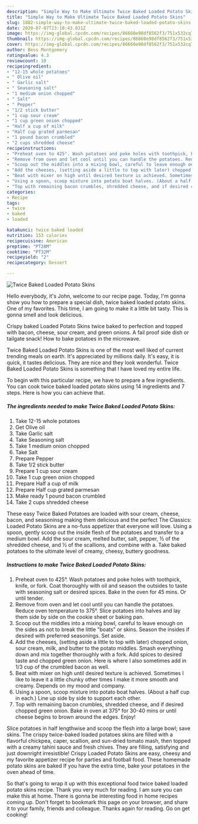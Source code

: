 ```yaml
---
description: "Simple Way to Make Ultimate Twice Baked Loaded Potato Skins"
title: "Simple Way to Make Ultimate Twice Baked Loaded Potato Skins"
slug: 1882-simple-way-to-make-ultimate-twice-baked-loaded-potato-skins
date: 2020-07-07T23:10:43.831Z
image: https://img-global.cpcdn.com/recipes/86660e98df8562f3/751x532cq70/twice-baked-loaded-potato-skins-recipe-main-photo.jpg
thumbnail: https://img-global.cpcdn.com/recipes/86660e98df8562f3/751x532cq70/twice-baked-loaded-potato-skins-recipe-main-photo.jpg
cover: https://img-global.cpcdn.com/recipes/86660e98df8562f3/751x532cq70/twice-baked-loaded-potato-skins-recipe-main-photo.jpg
author: Bess Montgomery
ratingvalue: 4.3
reviewcount: 10
recipeingredient:
- "12-15 whole potatoes"
- " Olive oil"
- " Garlic salt"
- " Seasoning salt"
- "1 medium onion chopped"
- " Salt"
- " Pepper"
- "1/2 stick butter"
- "1 cup sour cream"
- "1 cup green onion chopped"
- "Half a cup of milk"
- "Half cup grated parmesan"
- "1 pound bacon crumbled"
- "2 cups shredded cheese"
recipeinstructions:
- "Preheat oven to 425°. Wash potatoes and poke holes with toothpick, knife, or fork. Coat thoroughly with oil and season the outsides to taste with seasoning salt or desired spices. Bake in the oven for 45 mins. Or until tender."
- "Remove from oven and let cool until you can handle the potatoes. Reduce oven temperature to 375°. Slice potatoes into halves and lay them side by side on the cookie sheet or baking pan."
- "Scoop out the middles into a mixing bowl, careful to leave enough on the sides as not to break the little &#34;boats&#34; or skins. Season the insides if desired with preferred seasonings. Set aside."
- "Add the cheeses, (setting aside a little to top with later) chopped onion, sour cream, milk, and butter to the potato middles. Smash everything down and mix together thoroughly with a fork. Add spices to desired taste and chopped green onion. Here is where I also sometimes add in 1/3 cup of the crumbled bacon as well."
- "Beat with mixer on high until desired texture is achieved. Sometimes I like to leave it a little chunky other times I make it more smooth and creamy. Depends on my mood and company."
- "Using a spoon, scoop mixture into potato boat halves. (About a half cup in each.) Line up side by side to support each other."
- "Top with remaining bacon crumbles, shredded cheese, and if desired chopped green onion. Bake in oven at 375° for 30-40 mins or until cheese begins to brown around the edges. Enjoy!"
categories:
- Recipe
tags:
- twice
- baked
- loaded

katakunci: twice baked loaded 
nutrition: 153 calories
recipecuisine: American
preptime: "PT28M"
cooktime: "PT32M"
recipeyield: "2"
recipecategory: Dessert

---
```



![Twice Baked Loaded Potato Skins](https://img-global.cpcdn.com/recipes/86660e98df8562f3/751x532cq70/twice-baked-loaded-potato-skins-recipe-main-photo.jpg)

Hello everybody, it's John, welcome to our recipe page. Today, I'm gonna show you how to prepare a special dish, twice baked loaded potato skins. One of my favorites. This time, I am going to make it a little bit tasty. This is gonna smell and look delicious.

Crispy baked Loaded Potato Skins twice baked to perfection and topped with bacon, cheese, sour cream, and green onions. A fail proof side dish or tailgate snack! How to bake potatoes in the microwave.

Twice Baked Loaded Potato Skins is one of the most well liked of current trending meals on earth. It's appreciated by millions daily. It's easy, it is quick, it tastes delicious. They are nice and they look wonderful. Twice Baked Loaded Potato Skins is something that I have loved my entire life.


To begin with this particular recipe, we have to prepare a few ingredients. You can cook twice baked loaded potato skins using 14 ingredients and 7 steps. Here is how you can achieve that.

<!--inarticleads1-->

##### The ingredients needed to make Twice Baked Loaded Potato Skins:

1. Take 12-15 whole potatoes
1. Get  Olive oil
1. Take  Garlic salt
1. Take  Seasoning salt
1. Take 1 medium onion chopped
1. Take  Salt
1. Prepare  Pepper
1. Take 1/2 stick butter
1. Prepare 1 cup sour cream
1. Take 1 cup green onion chopped
1. Prepare Half a cup of milk
1. Prepare Half cup grated parmesan
1. Make ready 1 pound bacon crumbled
1. Take 2 cups shredded cheese


These easy Twice Baked Potatoes are loaded with sour cream, cheese, bacon, and seasoninsg making them delicious and the perfect The Classics: Loaded Potato Skins are a no-fuss appetizer that everyone will love. Using a spoon, gently scoop out the inside flesh of the potatoes and transfer to a medium bowl. Add the sour cream, melted butter, salt, pepper, ½ of the shredded cheese, and ½ of the scallions, and combine with a. Take baked potatoes to the ultimate level of creamy, cheesy, buttery goodness. 

<!--inarticleads2-->

##### Instructions to make Twice Baked Loaded Potato Skins:

1. Preheat oven to 425°. Wash potatoes and poke holes with toothpick, knife, or fork. Coat thoroughly with oil and season the outsides to taste with seasoning salt or desired spices. Bake in the oven for 45 mins. Or until tender.
1. Remove from oven and let cool until you can handle the potatoes. Reduce oven temperature to 375°. Slice potatoes into halves and lay them side by side on the cookie sheet or baking pan.
1. Scoop out the middles into a mixing bowl, careful to leave enough on the sides as not to break the little &#34;boats&#34; or skins. Season the insides if desired with preferred seasonings. Set aside.
1. Add the cheeses, (setting aside a little to top with later) chopped onion, sour cream, milk, and butter to the potato middles. Smash everything down and mix together thoroughly with a fork. Add spices to desired taste and chopped green onion. Here is where I also sometimes add in 1/3 cup of the crumbled bacon as well.
1. Beat with mixer on high until desired texture is achieved. Sometimes I like to leave it a little chunky other times I make it more smooth and creamy. Depends on my mood and company.
1. Using a spoon, scoop mixture into potato boat halves. (About a half cup in each.) Line up side by side to support each other.
1. Top with remaining bacon crumbles, shredded cheese, and if desired chopped green onion. Bake in oven at 375° for 30-40 mins or until cheese begins to brown around the edges. Enjoy!


Slice potatoes in half lengthwise and scoop the flesh into a large bowl; save skins. The crispy twice-baked loaded potatoes skins are filled with a flavorful chickpea, caper, scallion, and sun-dried tomato mash, then topped with a creamy tahini sauce and fresh chives. They are filling, satisfying and just downright irresistible! Crispy Loaded Potato Skins are easy, cheesy and my favorite appetizer recipe for parties and football food. These homemade potato skins are baked If you have the extra time, bake your potatoes in the oven ahead of time. 

So that's going to wrap it up with this exceptional food twice baked loaded potato skins recipe. Thank you very much for reading. I am sure you can make this at home. There is gonna be interesting food in home recipes coming up. Don't forget to bookmark this page on your browser, and share it to your family, friends and colleague. Thanks again for reading. Go on get cooking!
